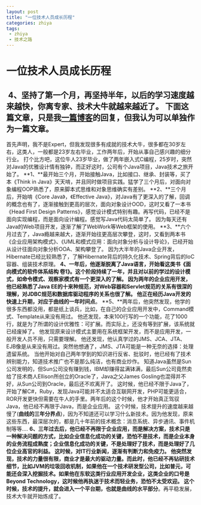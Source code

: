 ```yaml
---
layout: post
title: "一位技术人员成长历程"
categories: zhiya
tags: 
 - zhiya
 - 技术之路
--- 
```


# 一位技术人员成长历程

![]()
4、坚持了第一个月，再坚持半年，以后的学习速度越来越快，你离专家、技术大牛就越来越近了。
下面这篇文章，只是我[一篇博客](http://www.iteye.com/topic/672554)的回复，但我认为可以单独作为一篇文章。
--------------------------------------------------------------------------------------------------------------------------------------------------------------------------
首先声明，我不是Expert，但我发现很多有成就的技术大牛，很多都在30岁左右，这类人，一般都是23岁左右毕业，工作两年后，开始从事自己感兴趣的细分行业。
打个比方吧，这位牛人23岁毕业，做了两年嵌入式C编程，25岁时，突然对Java的优雅设计情有独钟，而正好这时，公司有个Java项目，Java技术之旅开始了。
**1、**最开始三个月，开始接触Java，比如接口、继承、封装等，买了本《Think in Java》天天啃，并且同时做项目实践。猛学了三个月后，对面向对象编程OOP熟悉了，原来脚本式思维和对象思维确实有差别。
**2、**三个月后，开始啃《Core Java》，《Effective Java》，对Java有了更深入的了解，回调的概念也有了，逐渐接触到更高的层次，面向对象设计OOD，这时又看了一本书《Head First Design Patterns》，感觉设计模式特别有趣。再写代码，已经不是面向实现编程，而是面向设计编程。感觉写Java代码太简单了。
因为每天还有Java的Web项目开发，逐渐了解了WebWork等Web框架的使用。
**3、**六个月过去了，Java瘾越来越大，逐渐开始往更高层次攀登，这时，又看到两本书《企业应用架构模式》、《UML和模式应用：面向对象分析与设计导论》，已经开始从设计往面向对象分析OOA、架构攀登了。
因为大半年的Java企业开发，Hibernate已经比较熟悉了，了解Hibernate背后的持久化技术、Spring背后的IoC容器、组装技术原理。
**4、**一年后，他逐渐脱离了Java语言，开始看这类书《面向模式的软件体系结构 卷1》。这个阶段持续了一年，并且对以前的学过的设计模式，如命令模式、观察家模式有一个更深入的了解。
因为两年的企业应用开发，他已经熟悉了Java EE的十来种规范，对Web容器和Servlet规范的关系有很深的理解，对JDBC规范和数据库驱动程序的关系也很了解。
他正在经历Java开发的快速上升期，对应于**曲线的一年时间点**。
**5、**两年后，他突然发现，他学的很多东西都没用，都是纸上谈兵，比如，在自己的企业应用开发中，Command模式、Template从来没有用过。
他还发现，本来100行写的一个功能，花了1000行，就是为了所谓的设计优雅性：可扩展。而实际上，还没有等到扩展，该系统就已经废掉了。
他发现原来设计模式主要用在系统框架开发，而不是应用开发，一般开发人员不用，只需要理解。
他还发现，他认真学过的JMS、JCA、JTA、EJB像是从来没有用过。突然他想通了，JMS、JTA可能是一种无奈的选择：处理遗留系统。
当他开始对自己两年学到的知识进行反省、批驳时，他已经有了技术辨别能力，知道技术推广也不是那么纯洁，也有商业炒作。
知道Java虽然是Sun公司发明的，但Sun公司没有赚到钱，IBM却赚得盆满钵满，最后Sun公司竟然卖给了技术商人Ellison所创立的Oracle了，Java之父James Gosling也混得并不好，从Sun公司到Oracle，最后还不欢离开了。
这时候，他已经不限于Java了，开始了解C#，Ruby，发现Java可能并不太适合互联网开发，PHP可能更适合，ROR开发更快但需要在牛人的手里。两年后的这个时候，他才开始真正驾驭Java，他已经不再限于Java，而是企业应用。
这个时候，技术提升的速度越来越慢了(**曲线的三年分界点**)，因为不知道还可以学习什么新技术。因为他发现，原来这些东西，最深层次的，都是几十年前的技术概念：消息系统、异步通讯、事件机制等等....
**6、**三年过去后，他已经不再限于企业应用，而是解决方案，技术只是一种解决问题的方式，比如企业信息化成功的关键，恐怕不是技术，而是企业本身的业务流程成熟度；企业信息化成功的关键，不是处理好了技术，而是处理好了几位企业高官的利益。
这时候，对IT行业新闻，逐渐有判断力和免疫力。
他突然发现，技术的力量很有限，商业才是最大的驱动力量。而此时，他已经不再钻研技术细节，比如JVM的垃圾回收机制，如果他在一个技术研发型公司，比如普元，可能还会深入挖掘技术。如果他在东软这类行业应用开发企业，这类企业的口号是Beyond Technology，这时候他再执迷于技术而轻业务，恐怕不太受欢迎。
这个时候，技术的提升，就会进入一个平台期，也就是**曲线的水平部分**。再平稳发展，技术大牛就开始炼成了。

